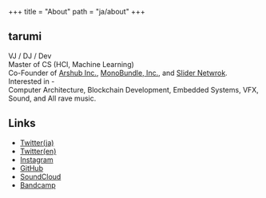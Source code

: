 +++
title = "About"
path = "ja/about"
+++
## tarumi
VJ / DJ / Dev  
Master of CS (HCI, Machine Learning)  
Co-Founder of 
[Arshub Inc.](https://arshub.io/),
[MonoBundle, Inc.](https://monobundle.com/),
and
[Slider Netwrok](http://slider.network/).  
Interested in -  
Computer Architecture, Blockchain Development, Embedded Systems, VFX, Sound, and All rave music.


## Links
- [Twitter(ja)](https://twitter.com/rumitoast)
- [Twitter(en)](https://twitter.com/tasty_eryngii)
- [Instagram](https://www.instagram.com/rumitoast/)
- [GitHub](https://github.com/taryune)
- [SoundCloud](https://soundcloud.com/rumitoast)
- [Bandcamp](https://rumitoast.bandcamp.com/)

